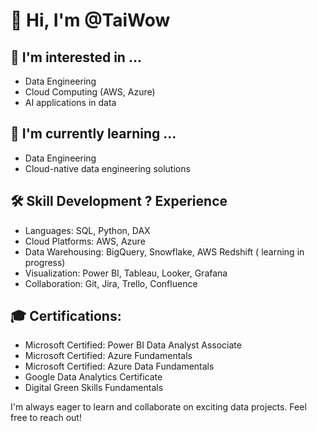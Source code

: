 # 👋 Hi, I'm @TaiWow

## 👀 I'm interested in ...
- Data Engineering
- Cloud Computing (AWS, Azure)
- AI applications in data

## 🌱 I'm currently learning ...
- Data Engineering 
- Cloud-native data engineering solutions


## 🛠 Skill Development ? Experience 
- Languages: SQL, Python, DAX
- Cloud Platforms: AWS, Azure
- Data Warehousing: BigQuery, Snowflake, AWS Redshift ( learning in progress)
- Visualization: Power BI, Tableau, Looker, Grafana
- Collaboration: Git, Jira, Trello, Confluence

## 🎓 Certifications:
- Microsoft Certified: Power BI Data Analyst Associate
- Microsoft Certified: Azure Fundamentals
- Microsoft Certified: Azure Data Fundamentals
- Google Data Analytics Certificate
- Digital Green Skills Fundamentals

I'm always eager to learn and collaborate on exciting data projects. Feel free to reach out!


